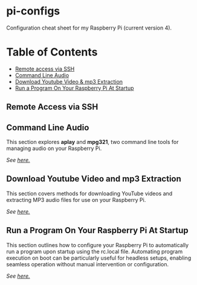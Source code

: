 # pi-configs
Configuration cheat sheet for my Raspberry Pi (current version 4).

# Table of Contents
- [Remote access via SSH](#remote-access-via-ssh)
- [Command Line Audio](#command-line-audio)
- [Download Youtube Video & mp3 Extraction](#download-youtube-video-and-mp3-extraction)
- [Run a Program On Your Raspberry Pi At Startup](#run-a-program-on-your-raspberry-pi-at-startup)

## Remote Access via SSH


## Command Line Audio
This section explores **aplay** and **mpg321**, two command line tools for managing audio on your Raspberry Pi.

*See [here.](./command_line_audio.md)*

## Download Youtube Video and mp3 Extraction
This section covers methods for downloading YouTube videos and extracting MP3 audio files for use on your Raspberry Pi.

*See [here.](./youtube_downloader.md)* 

## Run a Program On Your Raspberry Pi At Startup
This section outlines how to configure your Raspberry Pi to automatically run a program upon startup using the rc.local file. Automating program execution on boot can be particularly useful for headless setups, enabling seamless operation without manual intervention or configuration.

*See [here.](./startup_command.md)*

